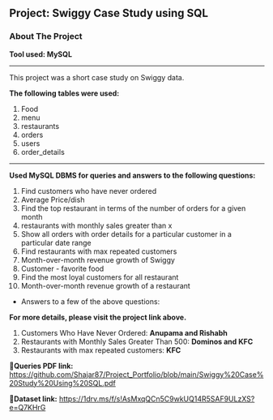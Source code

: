 ## Project: Swiggy Case Study using SQL
### About The Project
**Tool used: MySQL**

---
This project was a short case study on Swiggy data.

**The following tables were used:**
1. Food
2. menu
3. restaurants 
4. orders 
5. users 
6. order_details

---
**Used MySQL DBMS for queries and answers to the following questions:**
1. Find customers who have never ordered
2. Average Price/dish
3. Find the top restaurant in terms of the number of orders for a given month
4. restaurants with monthly sales greater than x 
5. Show all orders with order details for a particular customer in a particular date range
6. Find restaurants with max repeated   customers
7. Month-over-month revenue growth of Swiggy
8. Customer - favorite food
9. Find the most loyal customers for all restaurant
10. Month-over-month revenue growth of a restaurant

- Answers to a few of the above questions:

**For more details, please visit the project link above.**
1. Customers Who Have Never Ordered: **Anupama and Rishabh**
2. Restaurants  with  Monthly Sales Greater Than 500: **Dominos and KFC**
3. Restaurants with max repeated customers: **KFC**



**🔗Queries PDF link:** https://github.com/Shajar87/Project_Portfolio/blob/main/Swiggy%20Case%20Study%20Using%20SQL.pdf

**🔗Dataset link:** https://1drv.ms/f/s!AsMxqQCn5C9wkUQ14R5SAF9ULzXS?e=Q7KHrG
